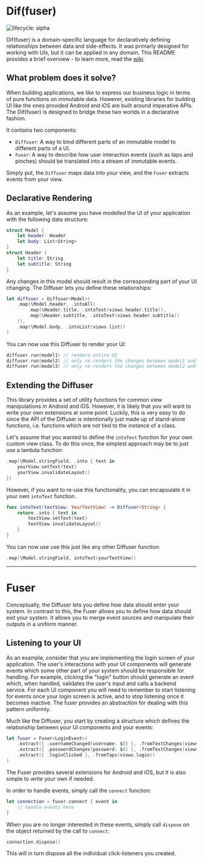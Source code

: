 # Dif(fuser)

![lifecycle: alpha](https://img.shields.io/badge/lifecycle-alpha-a0c3d2.svg)

Dif(fuser) is a domain-specific language for declaratively defining relationships between data and side-effects. It was primarly designed for working with UIs, but it can be applied in any domain. This README provides a brief overview - to learn more, read the [wiki](/../../wiki).

## What problem does it solve?

When building applications, we like to express our business logic in terms of pure functions on immutable data. However, existing libraries for building UI like the ones provided Android and iOS are built around imperative APIs. The Dif(fuser) is designed to bridge these two worlds in a declarative fashion.

It contains two components:

* `Diffuser`: A way to bind different parts of an immutable model to different parts of a UI.
* `Fuser`: A way to describe how user interaction events (such as taps and pinches) should be translated into a stream of immutable events.

Simply put, the `Diffuser` maps data into your view, and the `Fuser` extracts events from your view.

## Declarative Rendering
As an example, let's assume you have modelled the UI of your application with the following data structure:
```swift
struct Model {
    let header: Header
    let body: List<String>
}
struct Header {
    let title: String
    let subtitle: String
}
```
Any changes in this model should result in the corresponding part of your UI changing. The Diffuser lets you define these relationships:
```swift
let diffuser = Diffuser<Model>(
    .map(\Model.header, .intoAll(
        .map(\Header.title, .intoText(views.header.title)),
        .map(\Header.subtitle, .intoText(views.header.subtitle))
    )),
    .map(\Model.body, .intoList(views.list))
)
```
You can now use this Diffuser to render your UI:
```swift
diffuser.run(model1) // renders entire UI
diffuser.run(model2) // only re-renders the changes between model1 and model2
diffuser.run(model3) // only re-renders the changes between model2 and model3
```

## Extending the Diffuser
This library provides a set of utility functions for common view manipulations in Android and iOS. However, it is likely that you will want to write your own extensions at some point. Luckily, this is very easy to do since the API of the Diffuser is intentionally just made up of stand-alone functions, i.e. functions which are not tied to the instance of a class.

Let's assume that you wanted to define the `intoText` function for your own custom view class. To do this once, the simplest approach may be to just use a lambda function:
```swift
.map(\Model.stringField, .into { text in
    yourView.setText(text)
    yourView.invalidateLayout()
})
```
However, if you want to re-use this functionality, you can encapsulate it in your own `intoText` function.
```swift
func intoText(textView: YourTextView) -> Diffuser<String> {
    return .into { text in
        textView.setText(text)
        textView.invalidateLayout()
    }
}
```
You can now use use this just like any other Diffuser function:
```swift
.map(\Model.stringField, intoText(yourTextView))
```

---

# Fuser
Conceptually, the Diffuser lets you define how data should enter your system. In contrast to this, the Fuser allows you to define how data should exit your system. It allows you to merge event sources and manipulate their outputs in a uniform manner.

## Listening to your UI
As an example, consider that you are implementing the login screen of your application. The user's interactions with your UI components will generate events which some other part of your system should be responsible for handling. For example, clicking the "login" button should generate an event which, when handled, validates the user's input and calls a backend service. For each UI component you will need to remember to start listening for events once your login screen is active, and to stop listening once it becomes inactive. The fuser provides an abstraction for dealing with this pattern uniformly.

Much like the Diffuser, you start by creating a structure which defines the relationship between your UI components and your events:
```swift
let fuser = Fuser<LoginEvent>(
    .extract({ .usernameChanged(username: $0} }, .fromTextChanges(views.username)),
    .extract({ .passwordChanges(password: $0) }, .fromTextChanges(views.password)),
    .extract({ .loginClicked }, .fromTaps(views.login))
)
```
The Fuser provides several extensions for Android and iOS, but it is also simple to write your own if needed.

In order to handle events, simply call the `connect` function:
```swift
let connection = fuser.connect { event in
    // handle events here
}
```
When you are no longer interested in these events, simply call `dispose` on the object returned by the call to `connect`:
```swift
connection.dispose()
```
This will in turn dispose all the individual click-listeners you created.

